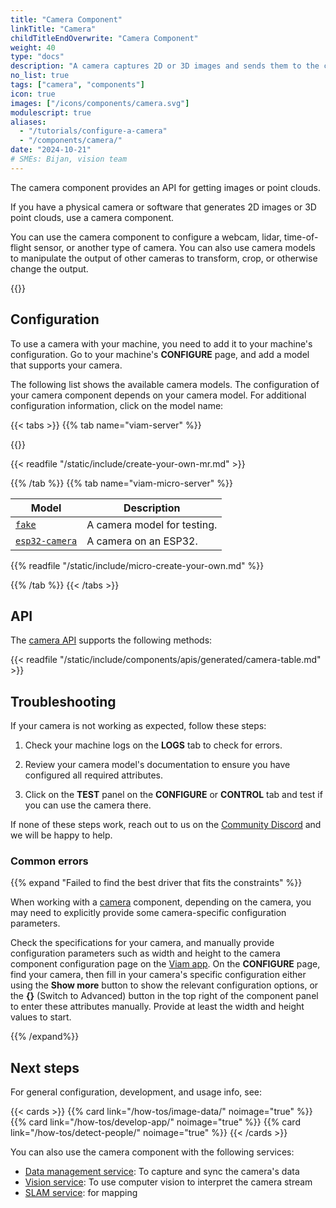 ```yaml
---
title: "Camera Component"
linkTitle: "Camera"
childTitleEndOverwrite: "Camera Component"
weight: 40
type: "docs"
description: "A camera captures 2D or 3D images and sends them to the computer controlling the machine."
no_list: true
tags: ["camera", "components"]
icon: true
images: ["/icons/components/camera.svg"]
modulescript: true
aliases:
  - "/tutorials/configure-a-camera"
  - "/components/camera/"
date: "2024-10-21"
# SMEs: Bijan, vision team
---
```


The camera component provides an API for getting images or point clouds.

If you have a physical camera or software that generates 2D images or 3D point clouds, use a camera component.

You can use the camera component to configure a webcam, lidar, time-of-flight sensor, or another type of camera.
You can also use camera models to manipulate the output of other cameras to transform, crop, or otherwise change the output.

{{<youtube embed_url="https://www.youtube-nocookie.com/embed/iKCMo89oyfw">}}

## Configuration

To use a camera with your machine, you need to add it to your machine's configuration.
Go to your machine's **CONFIGURE** page, and add a model that supports your camera.

The following list shows the available camera models.
The configuration of your camera component depends on your camera model.
For additional configuration information, click on the model name:

{{< tabs >}}
{{% tab name="viam-server" %}}

{{<resources api="rdk:component:camera" type="camera" no-intro="true">}}

{{< readfile "/static/include/create-your-own-mr.md" >}}

{{% /tab %}}
{{% tab name="viam-micro-server" %}}

<!-- prettier-ignore -->
| Model | Description |
| ----- | ----------- |
| [`fake`](fake-micro-server/) | A camera model for testing. |
| [`esp32-camera`](esp32-camera/) | A camera on an ESP32. |

{{% readfile "/static/include/micro-create-your-own.md" %}}

{{% /tab %}}
{{< /tabs >}}

## API

The [camera API](/dev/reference/apis/components/camera/) supports the following methods:

{{< readfile "/static/include/components/apis/generated/camera-table.md" >}}

## Troubleshooting

If your camera is not working as expected, follow these steps:

1. Check your machine logs on the **LOGS** tab to check for errors.

2. Review your camera model's documentation to ensure you have configured all required attributes.
3. Click on the **TEST** panel on the **CONFIGURE** or **CONTROL** tab and test if you can use the camera there.

If none of these steps work, reach out to us on the [Community Discord](https://discord.gg/viam) and we will be happy to help.

### Common errors

{{% expand "Failed to find the best driver that fits the constraints" %}}

When working with a [camera](/operate/reference/components/camera/) component, depending on the camera, you may need to explicitly provide some camera-specific configuration parameters.

Check the specifications for your camera, and manually provide configuration parameters such as width and height to the camera component configuration page on the [Viam app](https://app.viam.com).
On the **CONFIGURE** page, find your camera, then fill in your camera's specific configuration either using the **Show more** button to show the relevant configuration options, or the **{}** (Switch to Advanced) button in the top right of the component panel to enter these attributes manually.
Provide at least the width and height values to start.

{{% /expand%}}

## Next steps

For general configuration, development, and usage info, see:

{{< cards >}}
{{% card link="/how-tos/image-data/" noimage="true" %}}
{{% card link="/how-tos/develop-app/" noimage="true" %}}
{{% card link="/how-tos/detect-people/" noimage="true" %}}
{{< /cards >}}

You can also use the camera component with the following services:

- [Data management service](/services/data/): To capture and sync the camera's data
- [Vision service](/services/vision/): To use computer vision to interpret the camera stream
- [SLAM service](/services/slam/): for mapping
